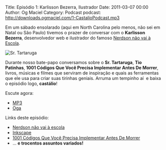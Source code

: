 Title: Episódio 1: Karlisson Bezerra, Ilustrador
Date: 2011-03-07 00:00
Author: Og Maciel
Category: Podcast
podcast: http://downloads.ogmaciel.com/1-CastalioPodcast.mp3


Em um sábado ensolarado (aqui em North Carolina pelo menos, não sei em
Natal ou São Paulo) tivemos o prazer de conversar com o **Karlisson
Bezerra**, desenvolvedor web e ilustrador do famoso [Nerdson não vai à
Escola](http://nerdson.com/blog/).

![Sr. Tartaruga]({filename}/images/karlissonbezerra.jpg)

Durante nosso bate-papo conversamos sobre o **Sr. Tartaruga**, **Tio
Patinhas**, **1001 Códigos Que Você Precisa Implementar Antes De
Morrer**, livros, músicas e filmes que serviram de inspiração e quais as
ferramentas que ele usa para criar suas tirinhas geniais. Arruma um
tempinho aí  e baixa o episódio logo, **castálio**!

Escute agora:

* [MP3](http://downloads.ogmaciel.com/1-CastalioPodcast.mp3)
* [Oga](http://downloads.ogmaciel.com/1-CastalioPodcast.oga)

Links deste episódio:

-   [Nerdson não vai à escola](http://nerdson.com/blog/)
-   [Inkscape](http://inkscape.org/)
-   [1001 Códigos Que Você Precisa Implementar Antes De
    Morrer](https://github.com/karlisson/1001)
-   ... **e trocentos assuntos variados!**
